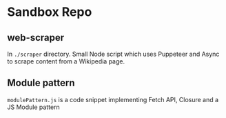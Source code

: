 # Sandbox Repo

## web-scraper
In `./scraper` directory.
Small Node script which uses Puppeteer and Async to scrape content from a Wikipedia page.

## Module pattern
`modulePattern.js` is a code snippet implementing Fetch API, Closure and a JS Module pattern